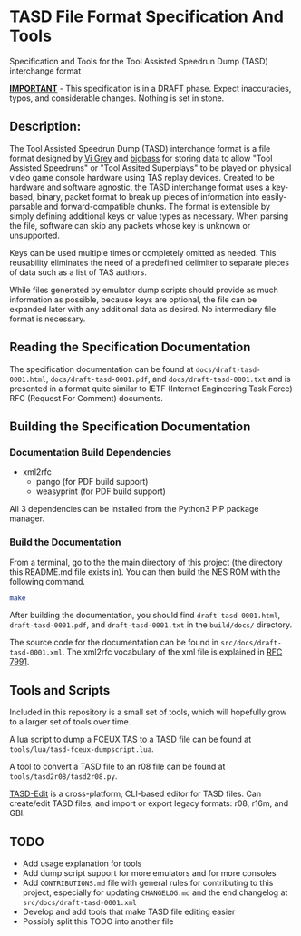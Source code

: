 # **TASD File Format Specification And Tools**

Specification and Tools for the Tool Assisted Speedrun Dump (TASD) interchange format

<ins>**IMPORTANT**</ins> - This specification is in a DRAFT phase.  Expect inaccuracies, typos, and considerable changes.  Nothing is set in stone.

## Description:

The Tool Assisted Speedrun Dump (TASD) interchange format is a file format designed by [Vi Grey](https://github.com/vigrey) and [bigbass](https://github.com/bigbass1997) for storing data to allow "Tool Assisted Speedruns" or "Tool Assited Superplays" to be played on physical video game console hardware using TAS replay devices.  Created to be hardware and software agnostic, the TASD interchange format uses a key-based, binary, packet format to break up pieces of information into easily-parsable and forward-compatible chunks.  The format is extensible by simply defining additional keys or value types as necessary.  When parsing the file, software can skip any packets whose key is unknown or unsupported.

Keys can be used multiple times or completely omitted as needed.  This reusability eliminates the need of a predefined delimiter to separate pieces of data such as a list of TAS authors.

While files generated by emulator dump scripts should provide as much information as possible, because keys are optional, the file can be expanded later with any additional data as desired. No intermediary file format is necessary.


## **Reading the Specification Documentation**

The specification documentation can be found at `docs/draft-tasd-0001.html`, `docs/draft-tasd-0001.pdf`, and `docs/draft-tasd-0001.txt` and is presented in a format quite similar to IETF (Internet Engineering Task Force) RFC (Request For Comment) documents.


## **Building the Specification Documentation**

### Documentation Build Dependencies
- xml2rfc
	+ pango (for PDF build support)
	+ weasyprint (for PDF build support)

All 3 dependencies can be installed from the Python3 PIP package manager.
	
### Build the Documentation
From a terminal, go to the the main directory of this project (the directory this README.md file exists in).  You can then build the NES ROM with the following command.

```sh
make
```

After building the documentation, you should find `draft-tasd-0001.html`, `draft-tasd-0001.pdf`, and `draft-tasd-0001.txt` in the `build/docs/` directory.

The source code for the documentation can be found in `src/docs/draft-tasd-0001.xml`.  The xml2rfc vocabulary of the xml file is explained in [RFC 7991](https://www.rfc-editor.org/rfc/rfc7991).


## Tools and Scripts

Included in this repository is a small set of tools, which will hopefully grow to a larger set of tools over time.

A lua script to dump a FCEUX TAS to a TASD file can be found at `tools/lua/tasd-fceux-dumpscript.lua`.

A tool to convert a TASD file to an r08 file can be found at `tools/tasd2r08/tasd2r08.py`.

[TASD-Edit](https://github.com/bigbass1997/TASD-Edit) is a cross-platform, CLI-based editor for TASD files. Can create/edit TASD files, and import or export legacy formats: r08, r16m, and GBI.

## TODO

- Add usage explanation for tools
- Add dump script support for more emulators and for more consoles
- Add `CONTRIBUTIONS.md` file with general rules for contributing to this project, especially for updating `CHANGELOG.md` and the end changelog at `src/docs/draft-tasd-0001.xml`
- Develop and add tools that make TASD file editing easier
- Possibly split this TODO into another file